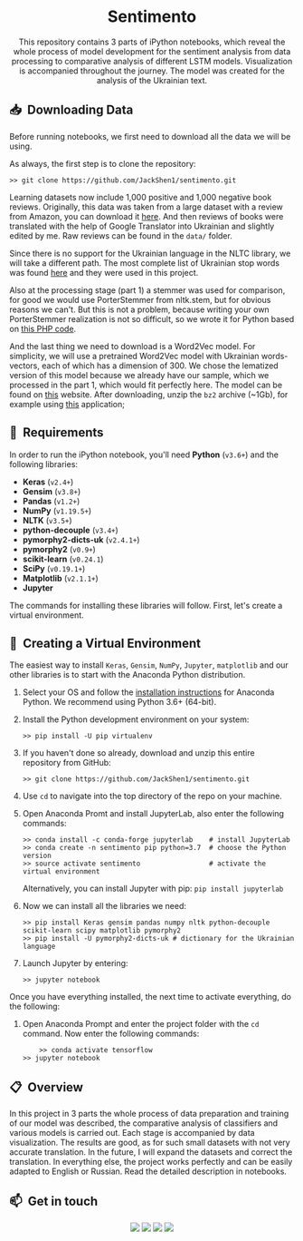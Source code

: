 <h1 align="center">Sentimento</h1>

<div align="center"> 
This repository contains 3 parts of iPython notebooks, which reveal the whole process of model development for the sentiment analysis from data processing to comparative analysis of different LSTM models. Visualization is accompanied throughout the journey. The model was created for the analysis of the Ukrainian text.
</div>

## 📥 &nbsp;Downloading Data

Before running notebooks, we first need to download all the data we will be using. 

As always, the first step is to clone the repository:

```shell
>> git clone https://github.com/JackShen1/sentimento.git
```

Learning datasets now include 1,000 positive and 1,000 negative book reviews. Originally, this data was taken from a large dataset with a review from Amazon, you can download it [here](http://www.cs.jhu.edu/~mdredze/datasets/sentiment/unprocessed.tar.gz). And then reviews of books were translated with the help of Google Translator into Ukrainian and slightly edited by me. Raw reviews can be found in the `data/` folder.

Since there is no support for the Ukrainian language in the NLTC library, we will take a different path. The most complete list of Ukrainian stop words was found [here](https://github.com/stopwords-iso/stopwords-uk) and they were used in this project.

Also at the processing stage (part 1) a stemmer was used for comparison, for good we would use PorterStemmer from nltk.stem, but for obvious reasons we can't. But this is not a problem, because writing your own PorterStemmer realization is not so difficult, so we wrote it for Python based on [this PHP code](https://github.com/teamtnt/tntsearch/blob/master/src/Stemmer/UkrainianStemmer.php).

And the last thing we need to download is a Word2Vec model. For simplicity, we will use a pretrained Word2Vec model with Ukrainian words-vectors, each of which has a dimension of 300. We chose the lematized version of this model because we already have our sample, which we processed in the part 1, which would fit perfectly here. The model can be found on [this](https://lang.org.ua/static/downloads/models/ubercorpus.lowercased.lemmatized.word2vec.300d.bz2) website. After downloading, unzip the `bz2` archive (~1Gb), for example using [this](https://www.winzip.com/win/en/bz2-file.html) application;

## 📝 &nbsp;Requirements

In order to run the iPython notebook, you'll need **Python** (`v3.6+`) and the following libraries:

- **Keras** (`v2.4+`)
- **Gensim** (`v3.8+`)
- **Pandas** (`v1.2+`)
- **NumPy** (`v1.19.5+`)
- **NLTK** (`v3.5+`)
- **python-decouple** (`v3.4+`)
- **pymorphy2-dicts-uk** (`v2.4.1+`)
- **pymorphy2** (`v0.9+`)
- **scikit-learn** (`v0.24.1`)
- **SciPy** (`v0.19.1+`)
- **Matplotlib** (`v2.1.1+`)
- **Jupyter**

The commands for installing these libraries will follow. First, let's create a virtual environment.

## 🐍 &nbsp;Creating a Virtual Environment

The easiest way to install `Keras`, `Gensim`, `NumPy`, `Jupyter`, `matplotlib` and our other libraries is to start with the Anaconda Python distribution.

1. Select your OS and follow the [installation instructions](https://docs.anaconda.com/anaconda/install/) for Anaconda Python. We recommend using Python 3.6+ (64-bit).

2. Install the Python development environment on your system:

	```shell
    >> pip install -U pip virtualenv
    ```
    
3. If you haven't done so already, download and unzip this entire repository from GitHub:
	
    ```shell
    >> git clone https://github.com/JackShen1/sentimento.git
    ```

4. Use `cd` to navigate into the top directory of the repo on your machine.

5. Open Anaconda Promt and install JupyterLab, also enter the following commands:

	```shell
    >> conda install -c conda-forge jupyterlab    # install JupyterLab
    >> conda create -n sentimento pip python=3.7  # choose the Python version
    >> source activate sentimento                 # activate the virtual environment
    ```
	
    Alternatively, you can install Jupyter with pip: `pip install jupyterlab`


6. Now we can install all the libraries we need:

	```shell
    >> pip install Keras gensim pandas numpy nltk python-decouple scikit-learn scipy matplotlib pymorphy2
    >> pip install -U pymorphy2-dicts-uk # dictionary for the Ukrainian language
    ```
   
7. Launch Jupyter by entering:
	
    ```shell
	>> jupyter notebook
	```
Once you have everything installed, the next time to activate everything, do the following:

1. Open Anaconda Prompt and enter the project folder with the `cd` command. Now enter the following commands:
   
    ```shell
    	>> conda activate tensorflow
	>> jupyter notebook
	```

## 📋 &nbsp;Overview

In this project in 3 parts the whole process of data preparation and training of our model was described, the comparative analysis of classifiers and various models is carried out. Each stage is accompanied by data visualization. The results are good, as for such small datasets with not very accurate translation. In the future, I will expand the datasets and correct the translation. In everything else, the project works perfectly and can be easily adapted to English or Russian. Read the detailed description in notebooks.


## 📫 &nbsp;Get in touch

<p align="center">
<a href="https://www.linkedin.com/in/yevhenii-shendrikov-6795291b8/"><img src="https://img.shields.io/badge/-Jack%20Shendrikov-0077B5?style=flat&logo=Linkedin&logoColor=white"/></a>
<a href="mailto:jackshendrikov@gmail.com"><img src="https://img.shields.io/badge/-Jack%20Shendrikov-D14836?style=flat&logo=Gmail&logoColor=white"/></a>
<a href="https://www.facebook.com/jack.shendrikov"><img src="https://img.shields.io/badge/-Jack%20Shendrikov-1877F2?style=flat&logo=Facebook&logoColor=white"/></a>
<a href=""><img src="https://img.shields.io/badge/-@jackshen-0088cc?style=flat&logo=Telegram&logoColor=white"/></a>
</p>
